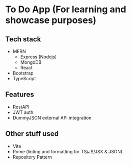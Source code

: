 # To Do App (For learning and showcase purposes)

## Tech stack

- MERN
  - Express (Nodejs)
  - MongoDB
  - React
- Bootstrap
- TypeScript

## Features

- RestAPI
- JWT auth
- DummyJSON external API integration.

## Other stuff used

- Vite
- Rome (linting and formatting for TS/JS/JSX & JSON).
- Repository Pattern
